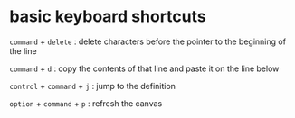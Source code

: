 # basic keyboard shortcuts

`command` + `delete` : delete characters before the pointer to the beginning of the line

`command` + `d` : copy the contents of that line and paste it on the line below

`control` + `command` + `j` : jump to the definition

`option` + `command` + `p` : refresh the canvas


